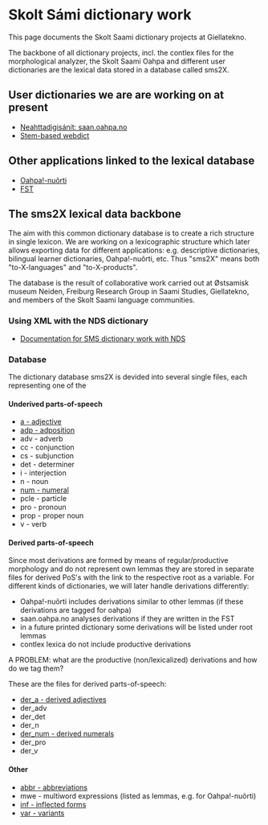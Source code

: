# Skolt Sámi dictionary work

This page documents the Skolt Saami dictionary projects at Giellatekno.

The backbone of all dictionary projects, incl. the contlex files for the morphological analyzer, the Skolt Saami Oahpa and different user dictionaries are the lexical data stored in a database called sms2X.

## User dictionaries we are are working on at present

- [Neahttadigisánit: saan.oahpa.no](http://saan.oahpa.no)
- [Stem-based webdict](http://gtweb.uit.no/webdict/index_sms-eng.html)

## Other applications linked to the lexical database

- [Oahpa!-nuõrti](http://oahpa.no/sms/)
- [FST](/lang-sms/index.html)

## The sms2X lexical data backbone

The aim with this common dictionary database is to create a rich structure in single lexicon. We are working on a lexicographic structure which later allows exporting data for different applications: e.g. descriptive dictionaries,  
 bilingual learner dictionaries, Oahpa!-nuõrti, etc. Thus "sms2X" means both "to-X-languages" and "to-X-products".

The database is the result of collaborative work carried out at Østsamisk museum Neiden, Freiburg Research Group in Saami Studies, Giellatekno, and members of the Skolt Saami language communities.

### Using XML with the NDS dictionary

- [Documentation for SMS dictionary work with NDS](SkoltSaamiDictionaryFeatures.html)

### Database

The dictionary database sms2X is devided into several single files, each representing one of the

#### Underived parts-of-speech

- [a - adjective](Adjectives.md)
- [adp - adposition](Adpositions.md)
- adv - adverb
- cc - conjunction
- cs - subjunction
- det - determiner
- i - interjection
- n - noun
- [num - numeral](Numerals.md)
- pcle - particle
- pro - pronoun
- prop - proper noun
- v - verb

#### Derived parts-of-speech

Since most derivations are formed by means of regular/productive morphology and do not represent own lemmas they are stored in separate files for derived PoS's with the link to the respective root as a variable. For different kinds of dictionaries, we will later handle derivations differently:

- Oahpa!-nuõrti includes derivations similar to other lemmas (if these derivations are tagged for oahpa)
- saan.oahpa.no analyses derivations if they are written in the FST
- in a future printed dictionary some derivations will be listed under root lemmas
- contlex lexica do not include productive derivations

A PROBLEM: what are the productive (non/lexicalized) derivations and how do we tag them?

These are the files for derived parts-of-speech:

- [der_a - derived adjectives](Adjectives.md)
- der_adv
- der_det
- der_n
- [der_num - derived numerals](Numerals.md)
- der_pro
- der_v

#### Other

- [abbr - abbreviations](Abbreviations.md)
- mwe - multiword expressions (listed as lemmas, e.g. for Oahpa!-nuõrti)
- [inf - inflected forms](Inflections.md)
- [var - variants](Variants.md)
